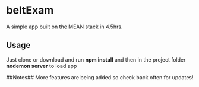 # beltExam
A simple app built on the MEAN stack in 4.5hrs.

## Usage ##
Just clone or download and run **npm install** and then in the project folder **nodemon server** to load app

##Notes##
More features are being added so check back often for updates!
